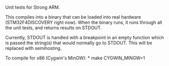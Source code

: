 Unit tests for Strong ARM.

This compiles into a binary that can be loaded into real hardware (STM32F4DISCOVERY right now).
When the binary runs, it runs through all the unit tests, and returns results on STDOUT.

Currently, STDOUT is handled with a breakpoint in an empty function which is passed the string(s) that would normally go to STDOUT. 
This will be replaced with semihosting.


To compile for x86 (Cygwin's MinGW):
	* make CYGWIN_MINGW=1
